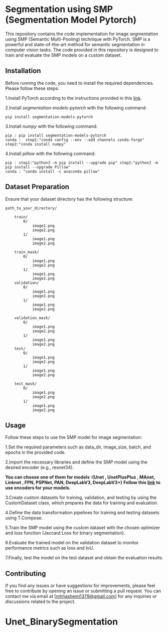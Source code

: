 # Segmentation using SMP (Segmentation Model Pytorch)

This repository contains the code implementation for image segmentation using SMP (Semantic Multi-Pooling) technique with PyTorch. SMP is a powerful and state-of-the-art method for semantic segmentation in computer vision tasks. The code provided in this repository is designed to train and evaluate the SMP models on a custom dataset.
## Installation
Before running the code, you need to install the required dependencies. Please follow these steps:

1.Install PyTorch according to the instructions provided in this [link](https://pytorch.org/get-started).

2.Install *segmentation-models-pytorch* with the following command:

    pip install segmentation-models-pytorch

3.Install *numpy* with the following command:

    pip : pip install segmentation-models-pytorch
    conda :  step1:"conda config --env --add channels conda-forge" step2:"conda install numpy"

4.Install *pillow* with the following command:

    pip : step1:"python3 -m pip install --upgrade pip" step2:"python3 -m pip install --upgrade Pillow"
    conda : "conda install -c anaconda pillow"
## Dataset Preparation
Ensure that your dataset directory has the following structure:


    path_to_your_directory/

        train/
            0/
                image1.png
                image2.png
            1/
                image1.png
                image2.png

        train_mask/
            0/
                image1.png
                image2.png
            1/
                image1.png
                image2.png
        validation/
            0/
                image1.png
                image2.png
            1/
                image1.png
                image2.png

        validation_mask/
            0/
                image1.png
                image2.png
            1/
                image1.png
                image2.png
        test/
            0/
                image1.png
                image2.png
            1/
                image1.png
                image2.png

        test_mask/
            0/
                image1.png
                image2.png
            1/
                image1.png
                image2.png
## Usage
Follow these steps to use the SMP model for image segmentation:

1.Set the required parameters such as data_dir, image_size, batch, and epochs in the provided code.

2.Import the necessary libraries and define the SMP model using the desired encoder (e.g., resnet34).

**You can choose one of them for models :(Unet ,  UnetPlusPlus , MAnet, Linknet , FPN, PSPNet, PAN, DeepLabV3, DeepLabV3+)**
**Follow this [link](https://smp.readthedocs.io/en/latest/encoders.html) to use encoders for your models.**  

3.Create custom datasets for training, validation, and testing by using the CustomDataset class, which prepares the data for training and evaluation.

4.Define the data transformation pipelines for training and testing datasets using T.Compose.

5.Train the SMP model using the custom dataset with the chosen optimizer and loss function (Jaccard Loss for binary segmentation).

6.Evaluate the trained model on the validation dataset to monitor performance metrics such as loss and IoU.

7.Finally, test the model on the test dataset and obtain the evaluation results.
## Contributing
If you find any issues or have suggestions for improvements, please feel free to contribute by opening an issue or submitting a pull request. You can contact me via email at [mhhashemi1379@gmail.com] for any inquiries or discussions related to the project.
# Unet_BinarySegmentation

